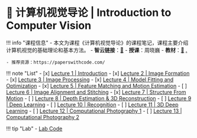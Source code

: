 # 💎 计算机视觉导论 | Introduction to Computer Vision

!!! info "课程信息"
	- 本文为课程《计算机视觉导论》的课程笔记，课程主要介绍计算机视觉的基础理论和基本方法。
	- **智云链接**：[🔗](https://classroom.zju.edu.cn/coursedetail?course_id=30737&tenant_code=112)
	- **授课**：周晓巍
	- **教材**：[📙](https://szeliski.org/Book/) [.](https://www.aliyundrive.com/s/fT6RkyihatM)

    - 推荐资源：https://paperswithcode.com/

!!! note "List"
    - [x] [Lecture 1 | Introduction](Lec01.md)
    - [x] [Lecture 2 | Image Formation](Lec02.md)
    - [x] [Lecture 3 | Image Processing](Lec03.md)
    - [x] [Lecture 4 | Model Fitting and Optimization](Lec04.md)
    - [x] [Lecture 5 | Feature Matching and Motion Estimation](Lec05.md)
    - [ ] [Lecture 6 | Image Alignment and Stitching](Lec06.md)
    - [x] [Lecture 7 | Structure From Motion](Lec07.md)
    - [ ] [Lecture 8 | Depth Estimation & 3D Reconstruction](Lec08.md)
    - [ ] [Lecture 9 | Deep Learning](Lec09.md)
    - [ ] [Lecture 10 | Recognition](Lec10.md)
    - [ ] [Lecture 11 | 3D Deep Learning](Lec11.md)
    - [ ] [Lecture 12 | Computational Photography 1](Lec12.md)
    - [ ] [Lecture 13 | Computational Photography 2](Lec13.md)

!!! tip "Lab"
    - [Lab Code](https://github.com/IsshikiHugh/Learning/tree/master/ICV_2022FallWinterTerm)
